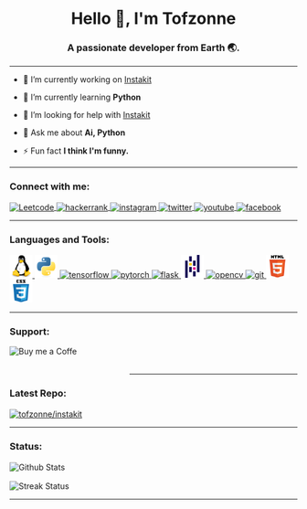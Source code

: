 <h1 align="center">Hello 👋, I'm Tofzonne</h1>
<h3 align="center">A passionate developer from Earth 🌏.</h3>

---

- 🔭 I’m currently working on <a href="https://github.com/tofoznne/instakit" target="_blank">Instakit</a>

- 🌱 I’m currently learning **Python**

- 🤝 I’m looking for help with <a href="https://github.com/tofoznne/instakit" target="_blank">Instakit</a>

- 💬 Ask me about **Ai, Python**

- ⚡ Fun fact **I think I'm funny.**

---

### Connect with me:

<p align="left" id="network">
    <a href="https://www.leetcode.com/tofzonne" target="_blank">
        <img align="center"
            src="https://raw.githubusercontent.com/rahuldkjain/github-profile-readme-generator/master/src/images/icons/Social/leet-code.svg"
            alt="Leetcode" height="30" width="40" />
    </a>
    <a href="https://www.hackerrank.com/tofoznne" target="_blank">
        <img align="center"
            src="https://raw.githubusercontent.com/rahuldkjain/github-profile-readme-generator/master/src/images/icons/Social/hackerrank.svg"
            alt="hackerrank" height="30" width="40" />
    </a>
    <a href="https://instagram.com/tofzonne" target="_blank">
        <img align="center"
            src="https://raw.githubusercontent.com/rahuldkjain/github-profile-readme-generator/master/src/images/icons/Social/instagram.svg"
            alt="instagram" height="30" width="40" />
    </a>
    <a href="https://x.com/tofzonne" target="_blank">
        <img align="center" src="https://upload.wikimedia.org/wikipedia/commons/5/57/X_logo_2023_%28white%29.png"
            alt="twitter" height="30" width="30" />
    </a>
    <a href="https://www.youtube.com/c/tofzonne" target="_blank">
        <img align="center"
            src="https://raw.githubusercontent.com/rahuldkjain/github-profile-readme-generator/master/src/images/icons/Social/youtube.svg"
            alt="youtube" height="30" width="40" />
    </a>
    <a href="https://fb.com/tofzonne" target="_blank">
        <img align="center"
            src="https://raw.githubusercontent.com/rahuldkjain/github-profile-readme-generator/master/src/images/icons/Social/facebook.svg"
            alt="facebook" height="30" width="40" />
    </a>
</p>

---

### Languages and Tools:

<p align="left" id="Lang and tools">
    <a href="https://www.linux.org/" target="_blank" rel="noreferrer">
        <img src="https://raw.githubusercontent.com/devicons/devicon/master/icons/linux/linux-original.svg" alt="linux"
            width="40" height="40" />
    </a>
    <a href="https://www.python.org" target="_blank" rel="noreferrer">
        <img src="https://raw.githubusercontent.com/devicons/devicon/master/icons/python/python-original.svg"
            alt="python" width="40" height="40" />
    </a>
    <a href="https://www.tensorflow.org" target="_blank" rel="noreferrer">
        <img src="https://www.vectorlogo.zone/logos/tensorflow/tensorflow-icon.svg" alt="tensorflow" width="40"
            height="40" />
    </a>
    <a href="https://pytorch.org/" target="_blank" rel="noreferrer">
        <img src="https://www.vectorlogo.zone/logos/pytorch/pytorch-icon.svg" alt="pytorch" width="40" height="40" />
    </a>
    <a href="https://flask.palletsprojects.com/" target="_blank" rel="noreferrer">
        <img src="https://png2.cleanpng.com/sh/00c8d594a452d4a6de93084893aa6cd1/L0KzQYm3VMEyN6NxfZH0aYP2gLBuTfZtaaRwReJEdHjyfn7pjCR1dJYyj9drLXb1cb7slB9zc158fdQ2YYDzfLrqggRqd58yft5qc3uwRbLqhcZmQWU2S6VvNkaxRYWCVcI5O2Y2TaQ8NEe7QYe7UMc5QF91htk=/kisspng-flask-python-bottle-web-framework-web-application-flask-5ace6e94133f66.5495283515234781640788.png" alt="flask" width="40"
        height="40" />
    </a>
    <a href="https://pandas.pydata.org/" target="_blank" rel="noreferrer">
        <img src="https://raw.githubusercontent.com/devicons/devicon/2ae2a900d2f041da66e950e4d48052658d850630/icons/pandas/pandas-original.svg"
            alt="pandas" width="40" height="40" />
    </a>
    <a href="https://opencv.org/" target="_blank" rel="noreferrer">
        <img src="https://www.vectorlogo.zone/logos/opencv/opencv-icon.svg" alt="opencv" width="40" height="40" />
    </a>
    <a href="https://git-scm.com/" target="_blank" rel="noreferrer">
        <img src="https://www.vectorlogo.zone/logos/git-scm/git-scm-icon.svg" alt="git" width="40" height="40" />
    </a>
    <a href="https://www.w3.org/html/" target="_blank" rel="noreferrer">
        <img src="https://raw.githubusercontent.com/devicons/devicon/master/icons/html5/html5-original-wordmark.svg"
        alt="html5" width="40" height="40" />
    </a>
    <a href="https://www.w3schools.com/css/" target="_blank" rel="noreferrer">
        <img src="https://raw.githubusercontent.com/devicons/devicon/master/icons/css3/css3-original-wordmark.svg"
            alt="css3" width="40" height="40" />
    </a>
</p>

---

### Support:

<p>
    <a href="https://www.buymeacoffee.com/tofzonne">
        <img align="left"
            src="https://cdn.buymeacoffee.com/buttons/v2/default-yellow.png"
            height="50"
            width="210"
            alt="Buy me a Coffe"
        />
    </a>
</p>

<br><br>

---

### Latest Repo:

<p>
    <a href="https://github.com/tofzonne/instakit">
        <img align="center" 
            src="https://github-readme-stats.vercel.app/api/pin/?username=tofzonne&repo=instakit&cache_seconds=86400&theme=transparent&show_owner=true"
            alt="tofzonne/instakit"
        />
    </a>
</p>

---

### Status:

<!-- <p>
    <img align="center"
        src="https://github-readme-stats.vercel.app/api/top-langs?username=tofzonne&show_icons=true&locale=en&layout=compact&theme=transparent"
        alt="Most used Lang" />
</p> -->

<p>
    <img align="center"
        src="https://github-readme-stats.vercel.app/api?username=tofzonne&show_icons=true&hide=contribs&cache_seconds=86400&theme=transparent&rank_icon=github&show=prs_merged"
        alt="Github Stats" />
</p>

<p>
    <img align="center"
        src="https://github-readme-streak-stats.herokuapp.com/?user=tofzonne&theme=transparent"
        alt="Streak Status" />
</p>

---